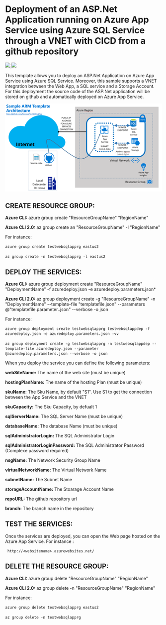 # Deployment of an ASP.Net Application running on Azure App Service using Azure SQL Service through a VNET with CICD from a github repository  

<a href="https://portal.azure.com/#create/Microsoft.Template/uri/https%3A%2F%2Fraw.githubusercontent.com%2Fflecoqui%2FTestWebSqlApp%2Fmaster%2Fazuredeploy.json" target="_blank">
    <img src="http://azuredeploy.net/deploybutton.png"/>
</a>
<a href="http://armviz.io/#/?load=https%3A%2F%2Fraw.githubusercontent.com%2Fflecoqui%2FTestWebSqlApp%2Fmaster%2Fazuredeploy.json" target="_blank">
    <img src="http://armviz.io/visualizebutton.png"/>
</a>

This template allows you to deploy an ASP.Net Application on Azure App Service using Azure SQL Service. Moreover, this sample supports a VNET integration between the Web App, a SQL service and a Storage Account. For this deployment the source code of the ASP.Net  application will be stored on github and automatically deployed on Azure App Service.


![](https://raw.githubusercontent.com/flecoqui/TestWebSqlApp/master/Docs/1-architecture.png)



## CREATE RESOURCE GROUP:

**Azure CLI:** azure group create "ResourceGroupName" "RegionName"

**Azure CLI 2.0:** az group create an "ResourceGroupName" -l "RegionName"

For instance:

    azure group create testwebsqlapprg eastus2

    az group create -n testwebsqlapprg -l eastus2

## DEPLOY THE SERVICES:

**Azure CLI:** azure group deployment create "ResourceGroupName" "DeploymentName"  -f azuredeploy.json -e azuredeploy.parameters.json*

**Azure CLI 2.0:** az group deployment create -g "ResourceGroupName" -n "DeploymentName" --template-file "templatefile.json" --parameters @"templatefile.parameter..json"  --verbose -o json

For instance:

    azure group deployment create testwebsqlapprg testwebsqlappdep -f azuredeploy.json -e azuredeploy.parameters.json -vv

    az group deployment create -g testwebsqlapprg -n testwebsqlappdep --template-file azuredeploy.json --parameter @azuredeploy.parameters.json --verbose -o json


When you deploy the service you can define the following parameters:</p>
**webSiteName:**                    The name of the web site (must be unique) </p>
**hostingPlanName:**                The name of the hosting Plan (must be unique)</p>
**skuName:**                        The Sku Name, by default "S1". Use S1 to get the connection between the App Service and the VNET</p>
**skuCapacity:**                    The Sku Capacity, by defualt 1</p>
**sqlServerName:**                  The SQL Server Name (must be unique)</p>
**databaseName:**                   The database Name (must be unique)</p>
**sqlAdministratorLogin:**          The SQL Administrator Login</p>
**sqlAdministratorLoginPassword:**  The SQL Administrator Password (Complexe password required)</p>
**nsgName:**                        The Network Security Group Name</p>
**virtualNetworkName:**             The Virtual Network Name</p>
**subnetName:**                     The Subnet Name</p>
**storageAccountName:**             The Stoarage Account Name</p>
**repoURL:**                        The github repository url</p>
**branch:**                         The branch name in the repository</p>

## TEST THE SERVICES:
Once the services are deployed, you can open the Web page hosted on the Azure App Service.
For instance :

     http://<websitename>.azurewebsites.net/
 
</p>


## DELETE THE RESOURCE GROUP:

**Azure CLI:** azure group delete "ResourceGroupName" "RegionName"

**Azure CLI 2.0:** az group delete -n "ResourceGroupName" "RegionName"

For instance:

    azure group delete testwebsqlapprg eastus2

    az group delete -n testwebsqlapprg 

